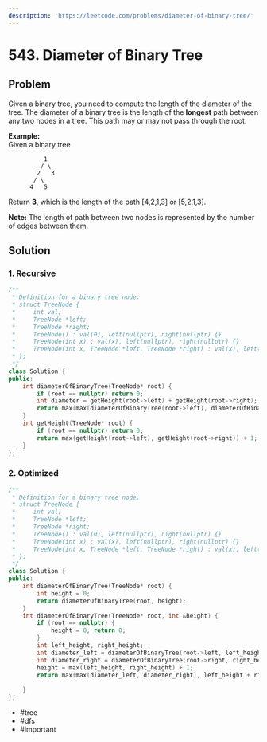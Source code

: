 ```yaml
---
description: 'https://leetcode.com/problems/diameter-of-binary-tree/'
---
```


# 543. Diameter of Binary Tree

## Problem

Given a binary tree, you need to compute the length of the diameter of the tree. The diameter of a binary tree is the length of the **longest** path between any two nodes in a tree. This path may or may not pass through the root.

 **Example:**  
 Given a binary tree  


```text
          1
         / \
        2   3
       / \     
      4   5    
```

 Return **3**, which is the length of the path \[4,2,1,3\] or \[5,2,1,3\].

**Note:** The length of path between two nodes is represented by the number of edges between them.

## Solution

### 1. Recursive

```cpp
/**
 * Definition for a binary tree node.
 * struct TreeNode {
 *     int val;
 *     TreeNode *left;
 *     TreeNode *right;
 *     TreeNode() : val(0), left(nullptr), right(nullptr) {}
 *     TreeNode(int x) : val(x), left(nullptr), right(nullptr) {}
 *     TreeNode(int x, TreeNode *left, TreeNode *right) : val(x), left(left), right(right) {}
 * };
 */
class Solution {
public:
    int diameterOfBinaryTree(TreeNode* root) {
        if (root == nullptr) return 0;
        int diameter = getHeight(root->left) + getHeight(root->right);
        return max(max(diameterOfBinaryTree(root->left), diameterOfBinaryTree(root->right)), diameter);
    }
    int getHeight(TreeNode* root) {
        if (root == nullptr) return 0;
        return max(getHeight(root->left), getHeight(root->right)) + 1;
    }
};
```

### 2. Optimized

```cpp
/**
 * Definition for a binary tree node.
 * struct TreeNode {
 *     int val;
 *     TreeNode *left;
 *     TreeNode *right;
 *     TreeNode() : val(0), left(nullptr), right(nullptr) {}
 *     TreeNode(int x) : val(x), left(nullptr), right(nullptr) {}
 *     TreeNode(int x, TreeNode *left, TreeNode *right) : val(x), left(left), right(right) {}
 * };
 */
class Solution {
public:
    int diameterOfBinaryTree(TreeNode* root) {
        int height = 0;
        return diameterOfBinaryTree(root, height);
    }
    int diameterOfBinaryTree(TreeNode* root, int &height) {
        if (root == nullptr) {
            height = 0; return 0;
        }
        int left_height, right_height;
        int diameter_left = diameterOfBinaryTree(root->left, left_height);
        int diameter_right = diameterOfBinaryTree(root->right, right_height);
        height = max(left_height, right_height) + 1;
        return max(max(diameter_left, diameter_right), left_height + right_height);
        
    }
};
```

* \#tree
* \#dfs
* \#important

